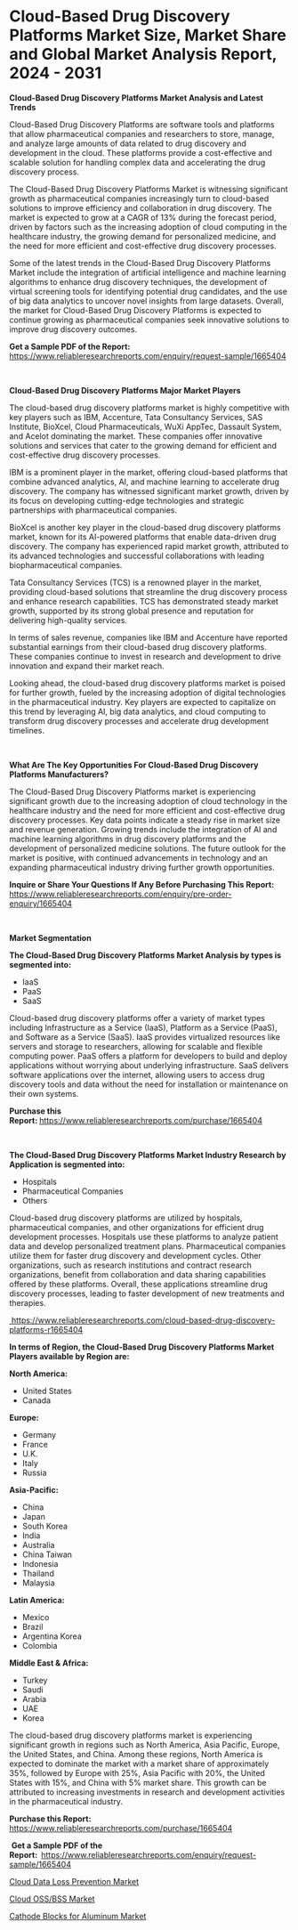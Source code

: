 <p><h1>Cloud-Based Drug Discovery Platforms Market Size, Market Share and Global Market Analysis Report, 2024 - 2031</h1></p><p><strong>Cloud-Based Drug Discovery Platforms Market Analysis and Latest Trends</strong></p>
<p><p>Cloud-Based Drug Discovery Platforms are software tools and platforms that allow pharmaceutical companies and researchers to store, manage, and analyze large amounts of data related to drug discovery and development in the cloud. These platforms provide a cost-effective and scalable solution for handling complex data and accelerating the drug discovery process.</p><p>The Cloud-Based Drug Discovery Platforms Market is witnessing significant growth as pharmaceutical companies increasingly turn to cloud-based solutions to improve efficiency and collaboration in drug discovery. The market is expected to grow at a CAGR of 13% during the forecast period, driven by factors such as the increasing adoption of cloud computing in the healthcare industry, the growing demand for personalized medicine, and the need for more efficient and cost-effective drug discovery processes.</p><p>Some of the latest trends in the Cloud-Based Drug Discovery Platforms Market include the integration of artificial intelligence and machine learning algorithms to enhance drug discovery techniques, the development of virtual screening tools for identifying potential drug candidates, and the use of big data analytics to uncover novel insights from large datasets. Overall, the market for Cloud-Based Drug Discovery Platforms is expected to continue growing as pharmaceutical companies seek innovative solutions to improve drug discovery outcomes.</p></p>
<p><strong>Get a Sample PDF of the Report:&nbsp;</strong> <a href="https://www.reliableresearchreports.com/enquiry/request-sample/1665404">https://www.reliableresearchreports.com/enquiry/request-sample/1665404</a></p>
<p>&nbsp;</p>
<p><strong>Cloud-Based Drug Discovery Platforms Major Market Players</strong></p>
<p><p>The cloud-based drug discovery platforms market is highly competitive with key players such as IBM, Accenture, Tata Consultancy Services, SAS Institute, BioXcel, Cloud Pharmaceuticals, WuXi AppTec, Dassault System, and Acelot dominating the market. These companies offer innovative solutions and services that cater to the growing demand for efficient and cost-effective drug discovery processes.</p><p>IBM is a prominent player in the market, offering cloud-based platforms that combine advanced analytics, AI, and machine learning to accelerate drug discovery. The company has witnessed significant market growth, driven by its focus on developing cutting-edge technologies and strategic partnerships with pharmaceutical companies.</p><p>BioXcel is another key player in the cloud-based drug discovery platforms market, known for its AI-powered platforms that enable data-driven drug discovery. The company has experienced rapid market growth, attributed to its advanced technologies and successful collaborations with leading biopharmaceutical companies.</p><p>Tata Consultancy Services (TCS) is a renowned player in the market, providing cloud-based solutions that streamline the drug discovery process and enhance research capabilities. TCS has demonstrated steady market growth, supported by its strong global presence and reputation for delivering high-quality services.</p><p>In terms of sales revenue, companies like IBM and Accenture have reported substantial earnings from their cloud-based drug discovery platforms. These companies continue to invest in research and development to drive innovation and expand their market reach.</p><p>Looking ahead, the cloud-based drug discovery platforms market is poised for further growth, fueled by the increasing adoption of digital technologies in the pharmaceutical industry. Key players are expected to capitalize on this trend by leveraging AI, big data analytics, and cloud computing to transform drug discovery processes and accelerate drug development timelines.</p></p>
<p>&nbsp;</p>
<p><strong>What Are The Key Opportunities For Cloud-Based Drug Discovery Platforms Manufacturers?</strong></p>
<p><p>The Cloud-Based Drug Discovery Platforms market is experiencing significant growth due to the increasing adoption of cloud technology in the healthcare industry and the need for more efficient and cost-effective drug discovery processes. Key data points indicate a steady rise in market size and revenue generation. Growing trends include the integration of AI and machine learning algorithms in drug discovery platforms and the development of personalized medicine solutions. The future outlook for the market is positive, with continued advancements in technology and an expanding pharmaceutical industry driving further growth opportunities.</p></p>
<p><strong>Inquire or Share Your Questions If Any Before Purchasing This Report:</strong> <a href="https://www.reliableresearchreports.com/enquiry/pre-order-enquiry/1665404">https://www.reliableresearchreports.com/enquiry/pre-order-enquiry/1665404</a></p>
<p>&nbsp;</p>
<p><strong>Market Segmentation</strong></p>
<p><strong>The Cloud-Based Drug Discovery Platforms Market Analysis by types is segmented into:</strong></p>
<p><ul><li>IaaS</li><li>PaaS</li><li>SaaS</li></ul></p>
<p><p>Cloud-based drug discovery platforms offer a variety of market types including Infrastructure as a Service (IaaS), Platform as a Service (PaaS), and Software as a Service (SaaS). IaaS provides virtualized resources like servers and storage to researchers, allowing for scalable and flexible computing power. PaaS offers a platform for developers to build and deploy applications without worrying about underlying infrastructure. SaaS delivers software applications over the internet, allowing users to access drug discovery tools and data without the need for installation or maintenance on their own systems.</p></p>
<p><strong>Purchase this Report:&nbsp;</strong><a href="https://www.reliableresearchreports.com/purchase/1665404">https://www.reliableresearchreports.com/purchase/1665404</a></p>
<p>&nbsp;</p>
<p><strong>The Cloud-Based Drug Discovery Platforms Market Industry Research by Application is segmented into:</strong></p>
<p><ul><li>Hospitals</li><li>Pharmaceutical Companies</li><li>Others</li></ul></p>
<p><p>Cloud-based drug discovery platforms are utilized by hospitals, pharmaceutical companies, and other organizations for efficient drug development processes. Hospitals use these platforms to analyze patient data and develop personalized treatment plans. Pharmaceutical companies utilize them for faster drug discovery and development cycles. Other organizations, such as research institutions and contract research organizations, benefit from collaboration and data sharing capabilities offered by these platforms. Overall, these applications streamline drug discovery processes, leading to faster development of new treatments and therapies.</p></p>
<p><a href="https://www.reliableresearchreports.com/cloud-based-drug-discovery-platforms-r1665404">&nbsp;https://www.reliableresearchreports.com/cloud-based-drug-discovery-platforms-r1665404</a></p>
<p><strong>In terms of Region, the Cloud-Based Drug Discovery Platforms Market Players available by Region are:</strong></p>
<p>
    <p> <strong> North America: </strong>
        <ul>
            <li>United States</li>
            <li>Canada</li>
        </ul>
        </p> 
    <p> <strong> Europe: </strong>
        <ul>
            <li>Germany</li>
            <li>France</li>
            <li>U.K.</li>
            <li>Italy</li>
            <li>Russia</li>
        </ul>
        </p> 
    <p> <strong> Asia-Pacific: </strong>
        <ul>
            <li>China</li>
            <li>Japan</li>
            <li>South Korea</li>
            <li>India</li>
            <li>Australia</li>
            <li>China Taiwan</li>
            <li>Indonesia</li>
            <li>Thailand</li>
            <li>Malaysia</li>
        </ul>
        </p> 
    <p> <strong> Latin America: </strong>
        <ul>
            <li>Mexico</li>
            <li>Brazil</li>
            <li>Argentina Korea</li>
            <li>Colombia</li>
        </ul>
        </p> 
    <p> <strong> Middle East & Africa: </strong>
        <ul>
            <li>Turkey</li>
            <li>Saudi</li>
            <li>Arabia</li>
            <li>UAE</li>
            <li>Korea</li>
        </ul>
    </p>
    </p>
<p><p>The cloud-based drug discovery platforms market is experiencing significant growth in regions such as North America, Asia Pacific, Europe, the United States, and China. Among these regions, North America is expected to dominate the market with a market share of approximately 35%, followed by Europe with 25%, Asia Pacific with 20%, the United States with 15%, and China with 5% market share. This growth can be attributed to increasing investments in research and development activities in the pharmaceutical industry.</p></p>
<p><strong>Purchase this Report: </strong><a href="https://www.reliableresearchreports.com/purchase/1665404">https://www.reliableresearchreports.com/purchase/1665404</a></p>
<p>&nbsp;<strong>Get a Sample PDF of the Report:&nbsp;&nbsp;</strong><a href="https://www.reliableresearchreports.com/enquiry/request-sample/1665404">https://www.reliableresearchreports.com/enquiry/request-sample/1665404</a></p>
<p><strong></strong></p>
<p><p><a href="https://github.com/IzaiahBartell/Market-Research-Report-List-1/blob/main/cloud-data-loss-prevention-market.md">Cloud Data Loss Prevention Market</a></p><p><a href="https://github.com/Valeridd446677/Market-Research-Report-List-1/blob/main/cloud-ossbss-market.md">Cloud OSS/BSS Market</a></p><p><a href="https://issuu.com/reportprime-2/docs/cathode-blocks-for-aluminum-market-size-2030.pptx">Cathode Blocks for Aluminum Market</a></p></p>
